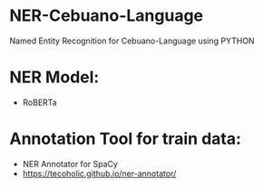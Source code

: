 # NER-Cebuano-Language

Named Entity Recognition for Cebuano-Language using PYTHON


# NER Model:
- RoBERTa


# Annotation Tool for train data:
- NER Annotator for SpaCy 
- https://tecoholic.github.io/ner-annotator/



